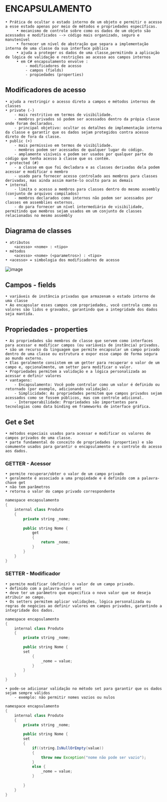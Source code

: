 # ENCAPSULAMENTO
   	• Prática de ocultar o estado interno de um objeto e permitir o acesso a esse estado apenas por meio de métodos e propriedades específicas.
		 • mecanismo de controle sobre como os dados de um objeto são acessados e modificados --> código mais organizado, seguro e manutenível
		 • fornecer um nível de abstração que separa a implementação interna de uma classe da sua interface pública
		 • ajuda a proteger os dados de uma classe,permitindo a aplicação de lógica de validação e restrições ao acesso aos campos internos
		 • em C# encapsulamento envolve :
			 - modificadores de acesso
			 - campos (fields)
			 - propiedades (properties)
    
## Modificadores de acesso
	• ajuda a restringir o acesso direto a campos e métodos internos de classes
	• private (-)
		- mais restritivo em termos de visibilidade.
		- membros privados só podem ser acessados dentro da própia classe onde foram declarados.
		- principal objetivo: ocultar os detalhes de implementação interna da classe e garantir que os dados sejam protegidos contra acesso direto de fora da classe.
	• public (+)
		- mais permissivo em termos de visibilidade.
		- membros podem ser acessados de qualquer lugar do código.
		- amplamente visíveis e podem ser usados por qualquer parte do código que tenha acesso à classe que os contém.
	• protected (#) 
		- a classe em que foi decladara e as classes derivadas dela podem acessar e modificar o membro
		- usado para fornecer acesso controlado aos membros para classes derivadas, mas ainda assim mante-lo oculto para as demais
	• internal
		- limita o acesso a membros para classes dentro do mesmo assembly (conjunto de arquivos compilados)
		- membros declarados como internos não podem ser acessados por classes em assemblies externos.
		- do para fornecer um nível intermediário de visibilidade, permitindo que membros sejam usados em um conjunto de classes relacionadas no mesmo assembly
  
## Diagrama de classes
	• atributos
		<acesso> <nome> : <tipo>
	• métodos
		<acesso> <nome> (<parametros>) : <tipo>
	• <acesso> = simbologia dos modificadores de acesso

![image](https://github.com/user-attachments/assets/091a4d90-1296-41ad-a61b-44fa749576e7)


## Campos - fields
	• variáveis de instância privadas que armazenam o estado interno de uma classe
	• Ao encapsular esses campos com propriedades, você controla como os valores são lidos e gravados, garantindo que a integridade dos dados seja mantida.
## Propriedades - properties
	• As propriedades são membros de classe que servem como interfaces para acessar e modificar campos (ou variáveis de instância) privados. 
	• são um recurso da linguagem que permite encapsular um campo privado dentro de uma classe ou estrutura e expor esse campo de forma segura ao mundo externo.
	• Elas geralmente consistem em um getter para recuperar o valor de um campo e, opcionalmente, um setter para modificar o valor. 
	• Propriedades permitem a validação e a lógica personalizada ao acessar e definir valores
	• vantagens:
		- Encapsulamento: Você pode controlar como um valor é definido ou retornado (por exemplo, adicionando validação).
		- Simplicidade: As propriedades permitem que campos privados sejam acessados como se fossem públicos, mas com controle adicional. 
		- Interoperabilidade: Propriedades são importantes para tecnologias como data binding em frameworks de interface gráfica.

## Get e Set
	• métodos especiais usados para acessar e modificar os valores de campos privados de uma classe. 
	• parte fundamental do conceito de propriedades (properties) e são comumente usados para garantir o encapsulamento e o controle do acesso aos dados.

### GETTER - Acessor
	• permite recuperar/obter o valor de um campo privado
	• geralmente é associado a uma propiedade e é definido com a palavra-chave get
	• não tem parâmetros
	• retorna o valor do campo privado correspondente
	
```.java
namespace encapsulamento
{
    internal class Produto
    {
        private string _nome;
        
        public string Nome {
            get
            {
                return _nome;
            }
        }
    }
}
```

### SETTER - Modificador
	• permite modificar (definir) o valor de um campo privado. 
	• definido com a palavra-chave set 
	• deve ter um parâmetro que especifica o novo valor que se deseja atribuir ao campo. 
	• Os setters permitem aplicar validações, lógica personalizada ou regras de negócios ao definir valores em campos privados, garantindo a integridade dos dados.

```.java
namespace encapsulamento
{
    internal class Produto
    {
        private string _nome;
        
        public string Nome {
        set
            {
                _nome = value;
            }
        }
    }
}
```

	• pode-se adicionar validação no método set para garantir que os dados sejam sempre válidos
		- exemplo: não permitir nomes vazios ou nulos

```.java
namespace encapsulamento
{
    internal class Produto
    {
        private string _nome;
        
        public string Nome {
        set
        {
		    if((string.IsNullOrEmpty(value))
			{
			    throw new Exception("nome não pode ser vazio");
			}
			else {
			    _nome = value;
			}
            
        }
    }
}
```
